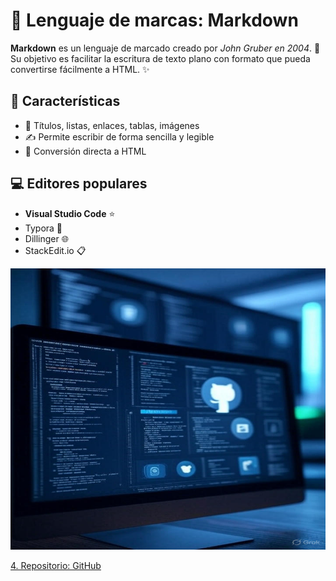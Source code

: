 # 📝 Lenguaje de marcas: Markdown

**Markdown** es un lenguaje de marcado creado por *John Gruber en 2004*. 🎯  
Su objetivo es facilitar la escritura de texto plano con formato que pueda convertirse fácilmente a HTML. ✨  

## 🌟 Características

- 📌 Títulos, listas, enlaces, tablas, imágenes  
- ✍️ Permite escribir de forma sencilla y legible  
- 🔄 Conversión directa a HTML  

## 💻 Editores populares

- **Visual Studio Code** ⭐  
- Typora 📄  
- Dillinger 🌐  
- StackEdit.io 📋  

<p align="center">
  <img src="/img/markdown.jpg" alt="![host](/img/markdown.jpg)"  width="650"
height="450"/>
</p>

[4. Repositorio: GitHub](github.md)

